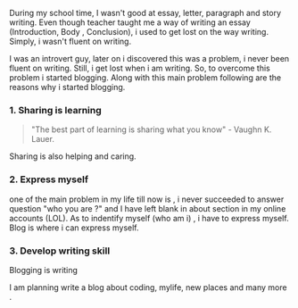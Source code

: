   During my school time, I wasn't good at essay, letter, paragraph and story writing. 
Even though teacher taught me a way of writing an essay (Introduction, Body , Conclusion),
i used to get lost on the way writing. Simply, i wasn't fluent on writing. 

  I was an introvert guy, later on i discovered this was a problem, i never been fluent on writing.
Still, i get lost when i am writing. So, to overcome this problem i started blogging. Along with this main 
problem following are the reasons why i started blogging. 

### 1. Sharing is learning 
  > "The best part of learning is sharing what you know" - Vaughn K. Lauer.
  
  Sharing is also helping and caring.
### 2. Express myself
  one of the main problem in my life till now is , i never succeeded to answer question "who you are ?" and 
  I have left blank in about section  in my online accounts (LOL). As to indentify myself (who am i) , i have
  to express myself. Blog is where i can express myself.
### 3. Develop writing skill
Blogging is writing  


I am planning write a blog about coding, mylife, new places and many more .

